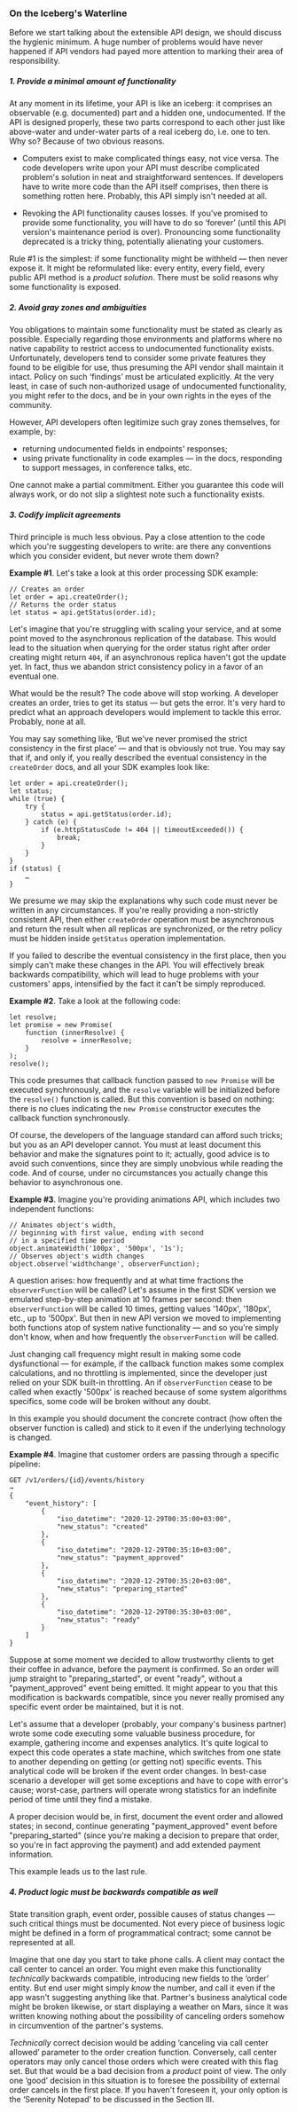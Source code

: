 ### On the Iceberg's Waterline

Before we start talking about the extensible API design, we should discuss the hygienic minimum. A huge number of problems would have never happened if API vendors had payed more attention to marking their area of responsibility.

##### 1. Provide a minimal amount of functionality

At any moment in its lifetime, your API is like an iceberg: it comprises an observable (e.g. documented) part and a hidden one, undocumented. If the API is designed properly, these two parts correspond to each other just like above-water and under-water parts of a real iceberg do, i.e. one to ten. Why so? Because of two obvious reasons.

  * Computers exist to make complicated things easy, not vice versa. The code developers write upon your API must describe complicated problem's solution in neat and straightforward sentences. If developers have to write more code than the API itself comprises, then there is something rotten here. Probably, this API simply isn't needed at all.

  * Revoking the API functionality causes losses. If you've promised to provide some functionality, you will have to do so ‘forever’ (until this API version's maintenance period is over). Pronouncing some functionality deprecated is a tricky thing, potentially alienating your customers.

Rule \#1 is the simplest: if some functionality might be withheld — then never expose it. It might be reformulated like: every entity, every field, every public API method is a *product solution*. There must be solid reasons why some functionality is exposed.

##### 2. Avoid gray zones and ambiguities

You obligations to maintain some functionality must be stated as clearly as possible. Especially regarding those environments and platforms where no native capability to restrict access to undocumented functionality exists. Unfortunately, developers tend to consider some private features they found to be eligible for use, thus presuming the API vendor shall maintain it intact. Policy on such ‘findings’ must be articulated explicitly. At the very least, in case of such non-authorized usage of undocumented functionality, you might refer to the docs, and be in your own rights in the eyes of the community.

However, API developers often legitimize such gray zones themselves, for example, by:

  * returning undocumented fields in endpoints' responses;
  * using private functionality in code examples — in the docs, responding to support messages, in conference talks, etc.

One cannot make a partial commitment. Either you guarantee this code will always work, or do not slip a slightest note such a functionality exists.

##### 3. Codify implicit agreements

Third principle is much less obvious. Pay a close attention to the code which you're suggesting developers to write: are there any conventions which you consider evident, but never wrote them down?

**Example \#1**. Let's take a look at this order processing SDK example:
```
// Creates an order
let order = api.createOrder();
// Returns the order status
let status = api.getStatus(order.id);
```

Let's imagine that you're struggling with scaling your service, and at some point moved to the asynchronous replication of the database. This would lead to the situation when querying for the order status right after order creating might return `404`, if an asynchronous replica haven't got the update yet. In fact, thus we abandon strict consistency policy in a favor of an eventual one.

What would be the result? The code above will stop working. A developer creates an order, tries to get its status — but gets the error. It's very hard to predict what an approach developers would implement to tackle this error. Probably, none at all.

You may say something like, ‘But we've never promised the strict consistency in the first place’ — and that is obviously not true. You may say that if, and only if, you really described the eventual consistency in the `createOrder` docs, and all your SDK examples look like:

```
let order = api.createOrder();
let status;
while (true) {
    try {
        status = api.getStatus(order.id);
    } catch (e) {
        if (e.httpStatusCode != 404 || timeoutExceeded()) {
            break;
        }
    }
}
if (status) {
    …
}
```

We presume we may skip the explanations why such code must never be written in any circumstances. If you're really providing a non-strictly consistent API, then either `createOrder` operation must be asynchronous and return the result when all replicas are synchronized, or the retry policy must be hidden inside `getStatus` operation implementation.

If you failed to describe the eventual consistency in the first place, then you simply can't make these changes in the API. You will effectively break backwards compatibility, which will lead to huge problems with your customers' apps, intensified by the fact it can't be simply reproduced.

**Example \#2**. Take a look at the following code:

```
let resolve;
let promise = new Promise(
    function (innerResolve) {
        resolve = innerResolve;
    }
);
resolve();
```

This code presumes that callback function passed to `new Promise` will be executed synchronously, and the `resolve` variable will be initialized before the `resolve()` function is called. But this convention is based on nothing: there is no clues indicating the `new Promise` constructor executes the callback function synchronously.

Of course, the developers of the language standard can afford such tricks; but you as an API developer cannot. You must at least document this behavior and make the signatures point to it; actually, good advice is to avoid such conventions, since they are simply unobvious while reading the code. And of course, under no circumstances you actually change this behavior to asynchronous one.

**Example \#3**. Imagine you're providing animations API, which includes two independent functions:

```
// Animates object's width,
// beginning with first value, ending with second
// in a specified time period
object.animateWidth('100px', '500px', '1s');
// Observes object's width changes
object.observe('widthchange', observerFunction);
```

A question arises: how frequently and at what time fractions the `observerFunction` will be called? Let's assume in the first SDK version we emulated step-by-step animation at 10 frames per second: then `observerFunction` will be called 10 times, getting values '140px', '180px', etc., up to '500px'. But then in new API version we moved to implementing both functions atop of system native functionality — and so you're simply don't know, when and how frequently the `observerFunction` will be called.

Just changing call frequency might result in making some code dysfunctional — for example, if the callback function makes some complex calculations, and no throttling is implemented, since the developer just relied on your SDK built-in throttling. An if `observerFunction` cease to be called when exactly '500px' is reached because of some system algorithms specifics, some code will be broken without any doubt.

In this example you should document the concrete contract (how often the observer function is called) and stick to it even if the underlying technology is changed.

**Example \#4**. Imagine that customer orders are passing through a specific pipeline:

```
GET /v1/orders/{id}/events/history
→
{
    "event_history": [
        {
            "iso_datetime": "2020-12-29T00:35:00+03:00",
            "new_status": "created"
        },
        {
            "iso_datetime": "2020-12-29T00:35:10+03:00",
            "new_status": "payment_approved"
        },
        {
            "iso_datetime": "2020-12-29T00:35:20+03:00",
            "new_status": "preparing_started"
        },
        {
            "iso_datetime": "2020-12-29T00:35:30+03:00",
            "new_status": "ready"
        }
    ]
}
```

Suppose at some moment we decided to allow trustworthy clients to get their coffee in advance, before the payment is confirmed. So an order will jump straight to "preparing_started", or event "ready", without a "payment_approved" event being emitted. It might appear to you that this modification is backwards compatible, since you never really promised any specific event order be maintained, but it is not.

Let's assume that a developer (probably, your company's business partner) wrote some code executing some valuable business procedure, for example, gathering income and expenses analytics. It's quite logical to expect this code operates a state machine, which switches from one state to another depending on getting (or getting not) specific events. This analytical code will be broken if the event order changes. In best-case scenario a developer will get some exceptions and have to cope with error's cause; worst-case, partners will operate wrong statistics for an indefinite period of time until they find a mistake.

A proper decision would be, in first, document the event order and allowed states; in second, continue generating "payment_approved" event before "preparing_started" (since you're making a decision to prepare that order, so you're in fact approving the payment) and add extended payment information.

This example leads us to the last rule.

##### 4. Product logic must be backwards compatible as well

State transition graph, event order, possible causes of status changes — such critical things must be documented. Not every piece of business logic might be defined in a form of programmatical contract; some cannot be represented at all.

Imagine that one day you start to take phone calls. A client may contact the call center to cancel an order. You might even make this functionality *technically* backwards compatible, introducing new fields to the ‘order’ entity. But end user might simply *know* the number, and call it even if the app wasn't suggesting anything like that. Partner's business analytical code might be broken likewise, or start displaying a weather on Mars, since it was written knowing nothing about the possibility of canceling orders somehow in circumvention of the partner's systems.

*Technically* correct decision would be adding ‘canceling via call center allowed’ parameter to the order creation function. Conversely, call center operators may only cancel those orders which were created with this flag set. But that would be a bad decision from a *product* point of view. The only one ‘good’ decision in this situation is to foresee the possibility of external order cancels in the first place. If you haven't foreseen it, your only option is the ‘Serenity Notepad’ to be discussed in the Section III.